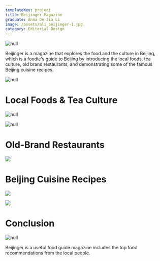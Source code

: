 ```yaml
---
templateKey: project
title: Beijinger Magazine
graduate: Anna De-Jia Li
image: /assets/ali_beijinger-1.jpg
category: Editorial Design
---
```

![null](/assets/ali_beijinger-2.jpg)

Beijinger is a magazine that explores the food and the culture in Beijing, which is a foodie's guide to Beijing by introducing the local foods, tea culture, old brand restaurants, and demonstrating some of the famous Beijing cuisine recipes. 

![null](/assets/ali_beijinger-3.jpg)



# Local Foods & Tea Culture

![null](/assets/ali_beijinger-4.jpg)

![null](/assets/ali_beijinger-6.jpg)



# Old-Brand Restaurants

![](/assets/ali_beijinger-5.jpg)



# Beijing Cuisine Recipes

![](/assets/ali_beijinger-7.jpg)

![](/assets/ali_beijinger-8.jpg)



# Conclusion

![null](/assets/ali_beijinger-9.jpg)

Beijinger is a useful food guide magazine includes the top food recommendations from the local people.

